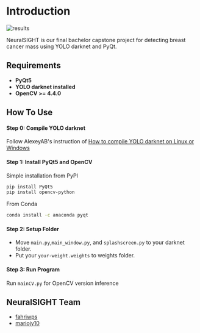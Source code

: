 # Introduction
![results](GUI.png)

NeuralSIGHT is our final bachelor capstone project for detecting breast cancer mass using YOLO darknet and PyQt.

## Requirements
   - **PyQt5**
   - **YOLO darknet installed**
   - **OpenCV >= 4.4.0**

## How To Use

#### Step 0: Compile YOLO darknet 

Follow AlexeyAB's instruction of [How to compile YOLO darknet on Linux or Windows](https://github.com/AlexeyAB/darknet#how-to-compile-on-linuxmacos-using-cmake)

#### Step 1: Install PyQt5 and OpenCV

Simple installation from PyPI
```bash
pip install PyQt5
pip install opencv-python
```
From Conda
```bash
conda install -c anaconda pyqt
```

#### Step 2: Setup Folder

- Move `main.py`,`main_window.py`, and `splashscreen.py` to your darknet folder.
- Put your `your-weight.weights` to weights folder.

#### Step 3: Run Program

Run `mainCV.py` for OpenCV version inference 

## NeuralSIGHT Team
* [fahriwps](https://github.com/fahriwps)
* [mariojy10](https://github.com/mariojy10)
